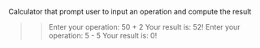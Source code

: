 Calculator that prompt user to input an operation and compute the result

>> Enter your operation: 50 + 2
Your result is: 52!
>> Enter your operation: 5 - 5
Your result is: 0!